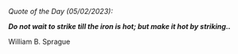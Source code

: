 *Quote of the Day (05/02/2023):*

_**Do not wait to strike till the iron is hot; but make it hot by striking..**_

William B. Sprague